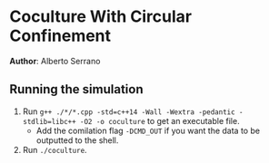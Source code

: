 Coculture With Circular Confinement
===================================

**Author**: Alberto Serrano

## Running the simulation
1. Run `g++ ./*/*.cpp -std=c++14 -Wall -Wextra -pedantic -stdlib=libc++ -O2 -o coculture` to get an executable file.
    - Add the comilation flag `-DCMD_OUT` if you want the data to be outputted to the shell.
2. Run `./coculture`.
